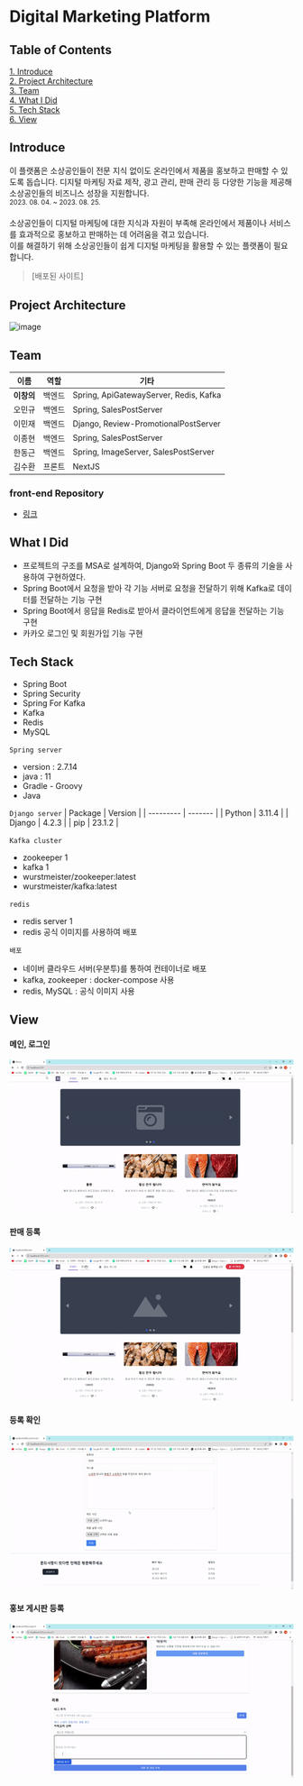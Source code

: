 # Digital Marketing Platform

## Table of Contents

[1. Introduce](#introduce)  
[2. Project Architecture](#project-architecture)  
[3. Team](#team)  
[4. What I Did](#what-i-did)  
[5. Tech Stack](#tech-stack)  
[6. View](#view)  

## Introduce
이 플랫폼은 소상공인들이 전문 지식 없이도 온라인에서 제품을 홍보하고 판매할 수 있도록 돕습니다. 디지털 마케팅 자료 제작, 광고 관리, 판매 관리 등 다양한 기능을 제공해 소상공인들의 비즈니스 성장을 지원합니다.  
<sup>2023. 08. 04. ~ 2023. 08. 25.</sup>   

소상공인들이 디지털 마케팅에 대한 지식과 자원이 부족해 온라인에서 제품이나 서비스를 효과적으로 홍보하고 판매하는 데 어려움을 겪고 있습니다.   
이를 해결하기 위해 소상공인들이 쉽게 디지털 마케팅을 활용할 수 있는 플랫폼이 필요합니다.

>  [배포된 사이트]

## Project Architecture
<img width="1454" alt="image" src="https://github.com/changuii/DigitalMarketing-Server/assets/122252160/c829afd3-72d2-43d6-b2e6-5d6964ecb4ca">

## Team
| 이름   | 역할   | 기타   |
| ------ | ------ | ------ |
| **이창의** | 백엔드 | Spring, ApiGatewayServer, Redis, Kafka |
| 오민규 | 백엔드 | Spring, SalesPostServer|
| 이민재 | 백엔드 | Django, Review-PromotionalPostServer |
| 이종현 | 백엔드 | Spring, SalesPostServer |
| 한동근 | 백엔드 | Spring, ImageServer, SalesPostServer |
| 김수환 | 프론트 | NextJS |


### front-end Repository
- [링크](https://github.com/Suhwan-Front/Digital-marketing)



## What I Did
- 프로젝트의 구조를 MSA로 설계하여, Django와 Spring Boot 두 종류의 기술을 사용하여 구현하였다.
- Spring Boot에서 요청을 받아 각 기능 서버로 요청을 전달하기 위해 Kafka로 데이터를 전달하는 기능 구현
- Spring Boot에서 응답을 Redis로 받아서 클라이언트에게 응답을 전달하는 기능 구현
- 카카오 로그인 및 회원가입 기능 구현


## Tech Stack
- Spring Boot
- Spring Security
- Spring For Kafka
- Kafka
- Redis
- MySQL

`Spring server`
- version : 2.7.14
- java : 11
- Gradle - Groovy 
- Java

`Django server`
| Package   | Version |
| --------- | ------- |
| Python    | 3.11.4  |
| Django    | 4.2.3   |
| pip       | 23.1.2  |

`Kafka cluster`
- zookeeper 1
- kafka 1
- wurstmeister/zookeeper:latest
- wurstmeister/kafka:latest


`redis`
- redis server 1
- redis 공식 이미지를 사용하여 배포


`배포`
- 네이버 클라우드 서버(우분투)를 통하여 컨테이너로 배포
- kafka, zookeeper : docker-compose 사용
- redis, MySQL : 공식 이미지 사용 


## View
#### 메인, 로그인
![메인 로그인](/public/1.gif)  

#### 판매 등록  
![판매 등록](/public/2.gif)  

#### 등록 확인  
![등록 확인](/public/3.gif)  

#### 홍보 게시판 등록  
![홍보 게시판 등록](/public/4.gif)

